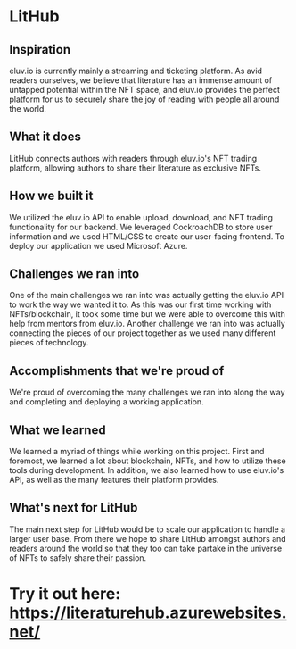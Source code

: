# LitHub

## Inspiration
eluv.io is currently mainly a streaming and ticketing platform. As avid readers ourselves, we believe that literature has an immense amount of untapped potential within the NFT space, and eluv.io provides the perfect platform for us to securely share the joy of reading with people all around the world.
## What it does
LitHub connects authors with readers through eluv.io's NFT trading platform, allowing authors to share their literature as exclusive NFTs. 
## How we built it
We utilized the eluv.io API to enable upload, download, and NFT trading functionality for our backend. We leveraged CockroachDB to store user information and we used HTML/CSS to create our user-facing frontend. To deploy our application we used Microsoft Azure.
## Challenges we ran into
One of the main challenges we ran into was actually getting the eluv.io API to work the way we wanted it to. As this was our first time working with NFTs/blockchain, it took some time but we were able to overcome this with help from mentors from eluv.io. Another challenge we ran into was actually connecting the pieces of our project together as we used many different pieces of technology. 
## Accomplishments that we're proud of
We're proud of overcoming the many challenges we ran into along the way and completing and deploying a working application.
## What we learned
We learned a myriad of things while working on this project. First and foremost, we learned a lot about blockchain, NFTs, and how to utilize these tools during development. In addition, we also learned how to use eluv.io's API, as well as the many features their platform provides.
## What's next for LitHub
The main next step for LitHub would be to scale our application to handle a larger user base. From there we hope to share LitHub amongst authors and readers around the world so that they too can take partake in the universe of NFTs to safely share their passion.

# Try it out here: https://literaturehub.azurewebsites.net/
